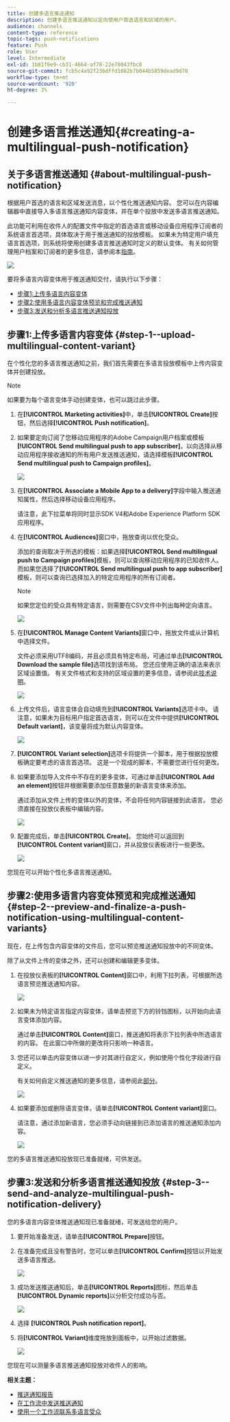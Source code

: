 ```yaml
---
title: 创建多语言推送通知
description: 创建多语言推送通知以定向使用户首选语言和区域的用户。
audience: channels
content-type: reference
topic-tags: push-notifications
feature: Push
role: User
level: Intermediate
exl-id: 1b81f6e9-cb31-4664-af78-22e70043fbc8
source-git-commit: fcb5c4a92f23bdffd1082b7b044b5859dead9d70
workflow-type: tm+mt
source-wordcount: '920'
ht-degree: 3%

---
```


# 创建多语言推送通知{#creating-a-multilingual-push-notification}

## 关于多语言推送通知 {#about-multilingual-push-notification}

根据用户首选的语言和区域发送消息，以个性化推送通知内容。 您可以在内容编辑器中直接导入多语言推送通知内容变体，并在单个投放中发送多语言推送通知。

此功能可利用在收件人的配置文件中指定的首选语言或移动设备应用程序订阅者的系统语言首选项，具体取决于用于推送通知的投放模板。 如果未为特定用户填充语言首选项，则系统将使用创建多语言推送通知时定义的默认变体。 有关如何管理用户档案和订阅者的更多信息，请参阅本[指南](../../audiences/using/get-started-profiles-and-audiences.md)。

![](assets/multivariant_push_1.png)

要将多语言内容变体用于推送通知交付，请执行以下步骤：

* [步骤1:上传多语言内容变体](#step-1--upload-multilingual-content-variant)
* [步骤2:使用多语言内容变体预览和完成推送通知](#step-2--preview-and-finalize-a-push-notification-using-multilingual-content-variants)
* [步骤3:发送和分析多语言推送通知投放](#step-3--send-and-analyze-multilingual-push-notification-delivery)

## 步骤1:上传多语言内容变体 {#step-1--upload-multilingual-content-variant}

在个性化您的多语言推送通知之前，我们首先需要在多语言投放模板中上传内容变体并创建投放。

>[!NOTE]
>
>如果要为每个语言变体手动创建变体，也可以跳过此步骤。

1. 在&#x200B;**[!UICONTROL Marketing activities]**&#x200B;中，单击&#x200B;**[!UICONTROL Create]**&#x200B;按钮，然后选择&#x200B;**[!UICONTROL Push notification]**。
1. 如果要定向订阅了您移动应用程序的Adobe Campaign用户档案或模板&#x200B;**[!UICONTROL Send multilingual push to app subscriber]**，以向选择从移动应用程序接收通知的所有用户发送推送通知，请选择模板&#x200B;**[!UICONTROL Send multilingual push to Campaign profiles]**。

   ![](assets/multivariant_push_2.png)

1. 在&#x200B;**[!UICONTROL Associate a Mobile App to a delivery]**&#x200B;字段中输入推送通知属性，然后选择移动设备应用程序。

   请注意，此下拉菜单将同时显示SDK V4和Adobe Experience Platform SDK应用程序。

1. 在&#x200B;**[!UICONTROL Audiences]**&#x200B;窗口中，拖放查询以优化受众。

   添加的查询取决于所选的模板：如果选择&#x200B;**[!UICONTROL Send multilingual push to Campaign profiles]**&#x200B;模板，则可以查询移动应用程序的已知收件人。 而如果您选择了&#x200B;**[!UICONTROL Send multilingual push to app subscriber]**&#x200B;模板，则可以查询已选择加入的特定应用程序的所有订阅者。
   >[!NOTE]
   >
   >如果您定位的受众具有特定语言，则需要在CSV文件中列出每种定向语言。

   ![](assets/push_notif_audience.png)

1. 在&#x200B;**[!UICONTROL Manage Content Variants]**&#x200B;窗口中，拖放文件或从计算机中选择文件。

   文件必须采用UTF8编码，并且必须具有特定布局，可通过单击&#x200B;**[!UICONTROL Download the sample file]**&#x200B;选项找到该布局。 您还应使用正确的语法来表示区域设置值。 有关文件格式和支持的区域设置的更多信息，请参阅此[技术说明](https://helpx.adobe.com/cn/campaign/kb/acs-generate-csv-multilingual-push.html)。

   ![](assets/multivariant_push_4.png)

1. 上传文件后，语言变体会自动填充到&#x200B;**[!UICONTROL Variants]**&#x200B;选项卡中。 请注意，如果未为目标用户指定首选语言，则可以在文件中提供&#x200B;**[!UICONTROL Default variant]**，该变量将成为默认内容变体。

   ![](assets/multivariant_push_5.png)

1. **[!UICONTROL Variant selection]**&#x200B;选项卡将提供一个脚本，用于根据投放模板确定要考虑的语言首选项。 这是一个现成的脚本，不需要您进行任何更改。
1. 如果要添加导入文件中不存在的更多变体，可通过单击&#x200B;**[!UICONTROL Add an element]**&#x200B;按钮并根据需要添加任意数量的新语言变体来添加。

   通过添加从文件上传的变体以外的变体，不会将任何内容链接到此语言。 您必须直接在投放仪表板中编辑内容。

   ![](assets/multivariant_push_6.png)

1. 配置完成后，单击&#x200B;**[!UICONTROL Create]**。 您始终可以返回到&#x200B;**[!UICONTROL Content variant]**&#x200B;窗口，并从投放仪表板进行一些更改。

   ![](assets/multivariant_push_8.png)

您现在可以开始个性化多语言推送通知。

## 步骤2:使用多语言内容变体预览和完成推送通知 {#step-2--preview-and-finalize-a-push-notification-using-multilingual-content-variants}

现在，在上传包含内容变体的文件后，您可以预览推送通知投放中的不同变体。

除了从文件上传的变体之外，还可以创建和编辑更多变体。

1. 在投放仪表板的&#x200B;**[!UICONTROL Content]**&#x200B;窗口中，利用下拉列表，可根据所选语言预览推送通知内容。

   ![](assets/multivariant_push_7.png)

1. 如果未为特定语言指定内容变体，请单击预览下方的铃铛图标，以开始向此语言变体添加内容。

   通过单击&#x200B;**[!UICONTROL Content]**&#x200B;窗口，推送通知将表示下拉列表中所选语言的内容。 在此窗口中所做的更改将只影响一种语言。

1. 您还可以单击内容变体以进一步对其进行自定义，例如使用个性化字段进行自定义。

   有关如何自定义推送通知的更多信息，请参阅此[部分](../../channels/using/customizing-a-push-notification.md)。

   ![](assets/multivariant_push_9.png)

1. 如果要添加或删除语言变体，请单击&#x200B;**[!UICONTROL Content variant]**&#x200B;窗口。

   请注意，通过添加新语言，您必须手动向链接到已添加语言的推送通知添加内容。

   ![](assets/multivariant_push_10.png)

您的多语言推送通知投放现已准备就绪，可供发送。

## 步骤3:发送和分析多语言推送通知投放 {#step-3--send-and-analyze-multilingual-push-notification-delivery}

您的多语言内容变体推送通知现已准备就绪，可发送给您的用户。

1. 要开始准备发送，请单击&#x200B;**[!UICONTROL Prepare]**&#x200B;按钮。
1. 在准备完成且没有警告时，您可以单击&#x200B;**[!UICONTROL Confirm]**&#x200B;按钮以开始发送多语言推送。

   ![](assets/multivariant_push_12.png)

1. 成功发送推送通知后，单击&#x200B;**[!UICONTROL Reports]**&#x200B;图标，然后单击&#x200B;**[!UICONTROL Dynamic reports]**&#x200B;以分析交付成功与否。

   ![](assets/multivariant_push_13.png)

1. 选择 **[!UICONTROL Push notification report]**。
1. 将&#x200B;**[!UICONTROL Variant]**&#x200B;维度拖放到面板中，以开始过滤数据。

   ![](assets/multivariant_push_11.png)

您现在可以测量多语言推送通知投放对收件人的影响。

**相关主题：**

* [推送通知报告](../../reporting/using/push-notification-report.md)
* [在工作流中发送推送通知](../../automating/using/push-notification-delivery.md)
* [使用一个工作流联系多语言受众](https://helpx.adobe.com/cn/campaign/kb/simplify-campaign-management.html#Engageyourcustomersateverystep)
